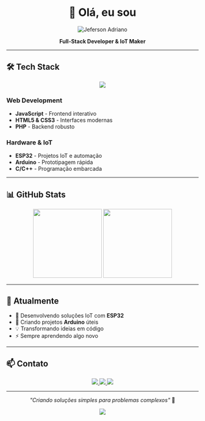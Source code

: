 <div align="center">

# 👋 Olá, eu sou 
<img src="https://readme-typing-svg.herokuapp.com?font=Playfair+Display&size=38&duration=3000&pause=999999&color=7C3AED&center=true&vCenter=true&width=400&lines=Jeferson+Adriano" alt="Jeferson Adriano" />

**Full-Stack Developer & IoT Maker**

</div>

---

## 🛠️ Tech Stack

<div align="center">

<img src="https://skillicons.dev/icons?i=js,html,css,php,arduino,cpp,c,git,vscode" />

</div>

### Web Development
- **JavaScript** - Frontend interativo
- **HTML5 & CSS3** - Interfaces modernas  
- **PHP** - Backend robusto

### Hardware & IoT
- **ESP32** - Projetos IoT e automação
- **Arduino** - Prototipagem rápida
- **C/C++** - Programação embarcada

---

## 📊 GitHub Stats

<div align="center">

<img height="180em" src="https://github-readme-stats.vercel.app/api?username=jefersonadrianohorn&show_icons=true&theme=tokyonight&hide_border=true"/>
<img height="180em" src="https://github-readme-stats.vercel.app/api/top-langs/?username=jefersonadrianohorn&layout=compact&theme=tokyonight&hide_border=true"/>

</div>

---

## 🎯 Atualmente

- 🔭 Desenvolvendo soluções IoT com **ESP32**
- 🌱 Criando projetos **Arduino** úteis
- 💡 Transformando ideias em código
- ⚡ Sempre aprendendo algo novo

---

## 📫 Contato

<div align="center">

<a href="https://instagram.com/jjefersonadriano">
  <img src="https://img.shields.io/badge/Instagram-E4405F?style=for-the-badge&logo=instagram&logoColor=white" />
</a>
<a href="mailto:Jefersonadrianohorn@gmail.com">
  <img src="https://img.shields.io/badge/Gmail-D14836?style=for-the-badge&logo=gmail&logoColor=white" />
</a>
<a href="https://wa.me/5566981188360?text=Oii%2C+vim+pelo+seu+Github+%F0%9F%90%88%E2%80%8D%E2%AC%9B%21">
  <img src="https://img.shields.io/badge/WhatsApp-25D366?style=for-the-badge&logo=whatsapp&logoColor=white" />
</a>

</div>

---

<div align="center">

*"Criando soluções simples para problemas complexos"* 🚀

<img src="https://komarev.com/ghpvc/?username=jefersonadrianohorn&color=00d9ff&style=flat-square" />

</div>
